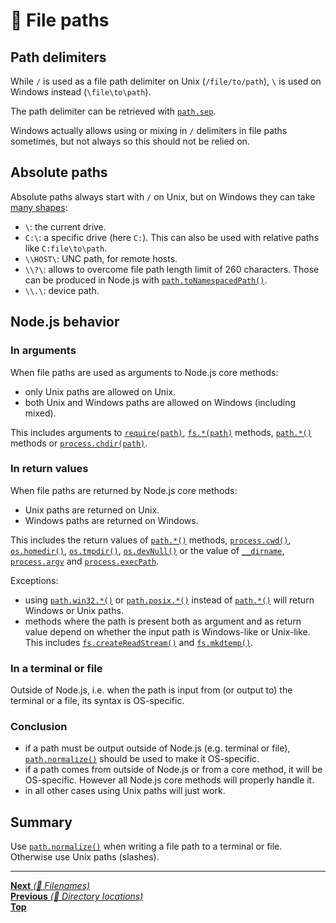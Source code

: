 # 📂 File paths

## Path delimiters

While `/` is used as a file path delimiter on Unix (`/file/to/path`), `\` is
used on Windows instead (`\file\to\path`).

The path delimiter can be retrieved with
[`path.sep`](https://nodejs.org/api/path.html#path_path_sep).

Windows actually allows using or mixing in `/` delimiters in file paths
sometimes, but not always so this should not be relied on.

## Absolute paths

Absolute paths always start with `/` on Unix, but on Windows they can take
[many shapes](https://docs.microsoft.com/en-us/windows/desktop/fileio/naming-a-file):

- `\`: the current drive.
- `C:\`: a specific drive (here `C:`). This can also be used with relative paths
  like `C:file\to\path`.
- `\\HOST\`: UNC path, for remote hosts.
- `\\?\`: allows to overcome file path length limit of 260 characters. Those can
  be produced in Node.js with
  [`path.toNamespacedPath()`](https://nodejs.org/api/path.html#path_path_tonamespacedpath_path).
- `\\.\`: device path.

## Node.js behavior

### In arguments

When file paths are used as arguments to Node.js core methods:

- only Unix paths are allowed on Unix.
- both Unix and Windows paths are allowed on Windows (including mixed).

This includes arguments to
[`require(path)`](https://nodejs.org/api/modules.html#modules_require_id),
[`fs.*(path)`](https://nodejs.org/api/fs.html) methods,
[`path.*()`](https://nodejs.org/api/path.html) methods or
[`process.chdir(path)`](https://nodejs.org/api/process.html#process_process_chdir_directory).

### In return values

When file paths are returned by Node.js core methods:

- Unix paths are returned on Unix.
- Windows paths are returned on Windows.

This includes the return values of
[`path.*()`](https://nodejs.org/api/path.html) methods,
[`process.cwd()`](https://nodejs.org/api/process.html#process_process_cwd),
[`os.homedir()`](https://nodejs.org/api/os.html#os_os_homedir),
[`os.tmpdir()`](https://nodejs.org/api/os.html#os_os_tmpdir),
[`os.devNull()`](https://nodejs.org/api/all.html#os_os_devnull) or the value of
[`__dirname`](https://nodejs.org/api/globals.html#globals_dirname),
[`process.argv`](https://nodejs.org/api/process.html#process_process_argv) and
[`process.execPath`](https://nodejs.org/api/process.html#process_process_execpath).

Exceptions:

- using [`path.win32.*()`](https://nodejs.org/api/path.html#path_path_win32) or
  [`path.posix.*()`](https://nodejs.org/api/path.html#path_path_posix) instead
  of [`path.*()`](https://nodejs.org/api/path.html) will return Windows or Unix
  paths.
- methods where the path is present both as argument and as return value depend
  on whether the input path is Windows-like or Unix-like. This includes
  [`fs.createReadStream()`](https://nodejs.org/api/fs.html#fs_fs_createreadstream_path_options)
  and
  [`fs.mkdtemp()`](https://nodejs.org/api/fs.html#fs_fs_mkdtemp_prefix_options_callback).

### In a terminal or file

Outside of Node.js, i.e. when the path is input from (or output to) the terminal
or a file, its syntax is OS-specific.

### Conclusion

- if a path must be output outside of Node.js (e.g. terminal or file),
  [`path.normalize()`](https://nodejs.org/api/path.html#path_path_normalize_path)
  should be used to make it OS-specific.
- if a path comes from outside of Node.js or from a core method, it will be
  OS-specific. However all Node.js core methods will properly handle it.
- in all other cases using Unix paths will just work.

## Summary

Use
[`path.normalize()`](https://nodejs.org/api/path.html#path_path_normalize_path)
when writing a file path to a terminal or file. Otherwise use Unix paths
(slashes).

<hr>

[**Next** _(📂 Filenames)_](filenames.md)\
[**Previous** _(📂 Directory locations)_](directory_locations.md)\
[**Top**](README.md)
